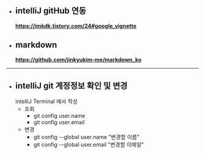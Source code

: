 * ## intelliJ gitHub 연동
  **https://imkdk.tistory.com/24#google_vignette**

* ## markdown
  **https://github.com/jinkyukim-me/markdown_ko**

***

* ## intelliJ git 계정정보 확인 및 변경
  intelliJ Terminal 에서 작성
   * 조회
     * git config user.name
     * git config user.email
   * 변경
     * git config --global user.name "변경할 이름"
     * git config --global user.email "변경할 이메일"
